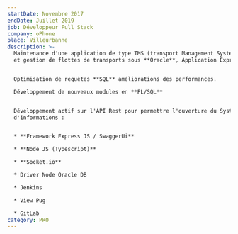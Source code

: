 ```yaml
---
startDate: Novembre 2017
endDate: Juillet 2019
job: Développeur Full Stack
company: oPhone
place: Villeurbanne
description: >-
  Maintenance d'une application de type TMS (transport Management System) suivi
  et gestion de flottes de transports sous **Oracle**, Application Express 5.


  Optimisation de requêtes **SQL** améliorations des performances.

  Développement de nouveaux modules en **PL/SQL**


  Développement actif sur l'API Rest pour permettre l'ouverture du Système
  d'informations :


  * **Framework Express JS / SwaggerUi**

  * **Node JS (Typescript)**

  * **Socket.io**

  * Driver Node Oracle DB

  * Jenkins

  * View Pug

  * GitLab
category: PRO
---
```

